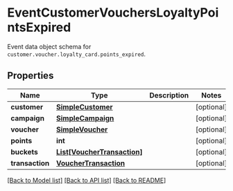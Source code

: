 # EventCustomerVouchersLoyaltyPointsExpired

Event data object schema for `customer.voucher.loyalty_card.points_expired`.

## Properties
Name | Type | Description | Notes
------------ | ------------- | ------------- | -------------
**customer** | [**SimpleCustomer**](SimpleCustomer.md) |  | [optional] 
**campaign** | [**SimpleCampaign**](SimpleCampaign.md) |  | [optional] 
**voucher** | [**SimpleVoucher**](SimpleVoucher.md) |  | [optional] 
**points** | **int** |  | [optional] 
**buckets** | [**List[VoucherTransaction]**](VoucherTransaction.md) |  | [optional] 
**transaction** | [**VoucherTransaction**](VoucherTransaction.md) |  | [optional] 

[[Back to Model list]](../README.md#documentation-for-models) [[Back to API list]](../README.md#documentation-for-api-endpoints) [[Back to README]](../README.md)


